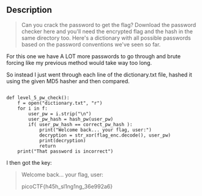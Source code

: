 ## Description

>Can you crack the password to get the flag? Download the password checker here and you'll need the encrypted flag and the hash in the same directory too. Here's a dictionary with all possible passwords based on the password conventions we've seen so far.

For this one we have A LOT more passwords to go through and brute forcing like my previous method would take way too long.

So instead I just went through each line of the dictionary.txt file, hashed it using the given MD5 hasher and then compared.

```

def level_5_pw_check():
    f = open("dictionary.txt", "r")
    for i in f:
        user_pw = i.strip("\n")
        user_pw_hash = hash_pw(user_pw)
        if( user_pw_hash == correct_pw_hash ):
            print("Welcome back... your flag, user:")
            decryption = str_xor(flag_enc.decode(), user_pw)
            print(decryption)
            return
    print("That password is incorrect")

```

I then got the key: 
>Welcome back... your flag, user:
>
>picoCTF{h45h_sl1ng1ng_36e992a6}
